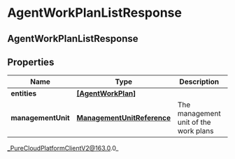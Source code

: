 # AgentWorkPlanListResponse

## AgentWorkPlanListResponse

## Properties

|Name | Type | Description | Notes|
|------------ | ------------- | ------------- | -------------|
| **entities** | [**[AgentWorkPlan]**](AgentWorkPlan) |  | [optional] |
| **managementUnit** | [**ManagementUnitReference**](ManagementUnitReference) | The management unit of the work plans | |



_PureCloudPlatformClientV2@163.0.0_
